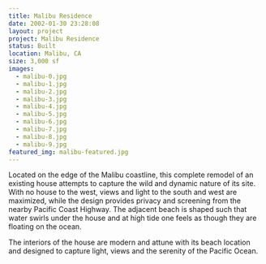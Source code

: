 ```yaml
---
title: Malibu Residence
date: 2002-01-30 23:28:08
layout: project
project: Malibu Residence
status: Built
location: Malibu, CA
size: 3,000 sf
images:
  - malibu-0.jpg
  - malibu-1.jpg
  - malibu-2.jpg
  - malibu-3.jpg
  - malibu-4.jpg
  - malibu-5.jpg
  - malibu-6.jpg
  - malibu-7.jpg
  - malibu-8.jpg
  - malibu-9.jpg
featured_img: malibu-featured.jpg
---
```


Located on the edge of the Malibu coastline, this complete remodel of an existing house attempts to capture the wild and dynamic nature of its site. With no house to the west, views and light to the south and west are maximized, while the design provides privacy and screening from the nearby Pacific Coast Highway. The adjacent beach is shaped such that water swirls under the house and at high tide one feels as though they are floating on the ocean.

The interiors of the house are modern and attune with its beach location and designed to capture light, views and the serenity of the Pacific Ocean.
